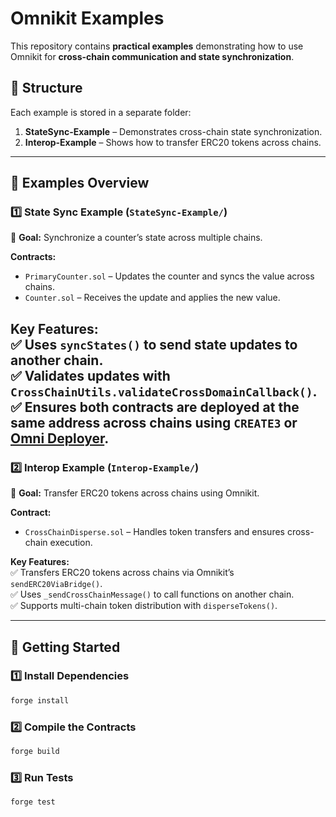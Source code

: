 # **Omnikit Examples**  

This repository contains **practical examples** demonstrating how to use Omnikit for **cross-chain communication and state synchronization**.  

## **📁 Structure**  
Each example is stored in a separate folder:  

1. **StateSync-Example** – Demonstrates cross-chain state synchronization.  
2. **Interop-Example** – Shows how to transfer ERC20 tokens across chains.  

---

## **🚀 Examples Overview**  

### **1️⃣ State Sync Example (`StateSync-Example/`)**  
📌 **Goal:** Synchronize a counter’s state across multiple chains.  

**Contracts:**  
- `PrimaryCounter.sol` – Updates the counter and syncs the value across chains.  
- `Counter.sol` – Receives the update and applies the new value.  

**Key Features:**  
✅ Uses `syncStates()` to send state updates to another chain.  
✅ Validates updates with `CrossChainUtils.validateCrossDomainCallback()`.  
✅ Ensures both contracts are deployed at the **same address** across chains using `CREATE3` or [Omni Deployer](https://www.npmjs.com/package/@omni-kit/omni-deployer).  
---

### **2️⃣ Interop Example (`Interop-Example/`)**  
📌 **Goal:** Transfer ERC20 tokens across chains using Omnikit.  

**Contract:**  
- `CrossChainDisperse.sol` – Handles token transfers and ensures cross-chain execution.  

**Key Features:**  
✅ Transfers ERC20 tokens across chains via Omnikit’s `sendERC20ViaBridge()`.  
✅ Uses `_sendCrossChainMessage()` to call functions on another chain.  
✅ Supports multi-chain token distribution with `disperseTokens()`.  

---

## **📌 Getting Started**  
### **1️⃣ Install Dependencies**    
```sh
forge install
```  
### **2️⃣ Compile the Contracts**  
```sh
forge build
```  
### **3️⃣ Run Tests**  
```sh
forge test
```  

